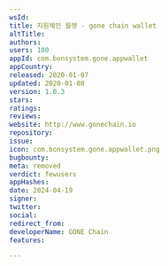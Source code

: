 ```yaml
---
wsId: 
title: 지원체인 월렛 - gone chain wallet
altTitle: 
authors: 
users: 100
appId: com.bonsystem.gone.appwallet
appCountry: 
released: 2020-01-07
updated: 2020-01-08
version: 1.0.3
stars: 
ratings: 
reviews: 
website: http://www.gonechain.io
repository: 
issue: 
icon: com.bonsystem.gone.appwallet.png
bugbounty: 
meta: removed
verdict: fewusers
appHashes: 
date: 2024-04-19
signer: 
twitter: 
social: 
redirect_from: 
developerName: GONE Chain
features: 

---
```


